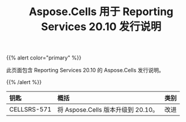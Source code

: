 ﻿---
title: Aspose.Cells 用于 Reporting Services 20.10 发行说明
type: docs
weight: 9
url: /zh/reportingservices/aspose-cells-for-reporting-services-20-10-release-notes/
---
{{% alert color="primary" %}}

此页面包含 Reporting Services 20.10 的 Aspose.Cells 发行说明。

{{% /alert %}}

|**钥匙**|**概括**|**类别**|
|:- |:- |:- |
|CELLSRS-571|将 Aspose.Cells 版本升级到 20.10。|改进|
